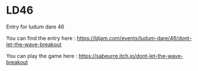 # LD46
Entry for ludum dare 46

You can find the entry here : https://ldjam.com/events/ludum-dare/46/dont-let-the-wave-breakout

You can play the game here : https://sabeurre.itch.io/dont-let-the-wave-breakout
